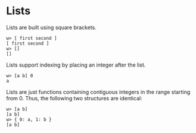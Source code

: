  # Lists

Lists are built using square brackets.

```
w> [ first second ]
[ first second ]
w> []
[]
```

Lists support indexing by placing an integer after the list.

```
w> [a b] 0
a
```

Lists are just functions containing contiguous integers in the range starting from 0. Thus, the following two structures are identical:

```
w> [a b]
[a b]
w> { 0: a, 1: b }
[a b]
```
